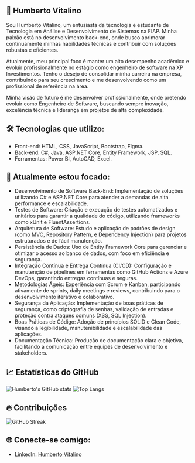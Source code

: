 ## 🌟 Humberto Vitalino

Sou Humberto Vitalino, um entusiasta da tecnologia e estudante de Tecnologia em Análise e Desenvolvimento de Sistemas na FIAP. Minha paixão está no desenvolvimento back-end, onde busco aprimorar continuamente minhas habilidades técnicas e contribuir com soluções robustas e eficientes.

Atualmente, meu principal foco é manter um alto desempenho acadêmico e evoluir profissionalmente no estágio como engenheiro de software na XP Investimentos. Tenho o desejo de consolidar minha carreira na empresa, contribuindo para seu crescimento e me desenvolvendo como um profissional de referência na área.

Minha visão de futuro é me desenvolver profissionalmente, onde pretendo evoluir como Engenheiro de Software, buscando sempre inovação, excelência técnica e liderança em projetos de alta complexidade.

## 🛠️ Tecnologias que utilizo:
- Front-end: HTML, CSS, JavaScript, Bootstrap, Figma.
- Back-end: C#, Java, ASP.NET Core, Entity Framework, JSP, SQL.
- Ferramentas: Power BI, AutoCAD, Excel.
  
## 🔄 Atualmente estou focado:
- Desenvolvimento de Software Back-End: Implementação de soluções utilizando C# e ASP.NET Core para atender a demandas de alta performance e escalabilidade.
- Testes de Software: Criação e execução de testes automatizados e unitários para garantir a qualidade do código, utilizando frameworks como xUnit e FluentAssertions.
- Arquitetura de Software: Estudo e aplicação de padrões de design (como MVC, Repository Pattern, e Dependency Injection) para projetos estruturados e de fácil manutenção.
- Persistência de Dados: Uso de Entity Framework Core para gerenciar e otimizar o acesso ao banco de dados, com foco em eficiência e segurança.
- Integração Contínua e Entrega Contínua (CI/CD): Configuração e manutenção de pipelines em ferramentas como GitHub Actions e Azure DevOps, garantindo entregas contínuas e seguras.
- Metodologias Ágeis: Experiência com Scrum e Kanban, participando ativamente de sprints, daily meetings e reviews, contribuindo para o desenvolvimento iterativo e colaborativo.
- Segurança da Aplicação: Implementação de boas práticas de segurança, como criptografia de senhas, validação de entradas e proteção contra ataques comuns (XSS, SQL Injection).
- Boas Práticas de Código: Adoção de princípios SOLID e Clean Code, visando a legibilidade, manutenibilidade e escalabilidade das aplicações.
- Documentação Técnica: Produção de documentação clara e objetiva, facilitando a comunicação entre equipes de desenvolvimento e stakeholders.

## 📈 Estatísticas do GitHub

![Humberto's GitHub stats](https://github-readme-stats.vercel.app/api?username=humbertovitalino&show_icons=true&theme=tokyonight&bg_color=000000&title_color=FF0000&icon_color=FF0000&text_color=FFFFFF)
![Top Langs](https://github-readme-stats.vercel.app/api/top-langs/?username=humbertovitalino&layout=compact&bg_color=000000&title_color=FF0000&text_color=FFFFFF)

## 🔥 Contribuições

![GitHub Streak](https://streak-stats.demolab.com/?user=humbertovitalino&theme=highcontrast&hide_border=true&background=000000&fire=FF0000&currStreakLabel=FF0000)

## 🌐 Conecte-se comigo:
- LinkedIn: [Humberto Vitalino](https://www.linkedin.com/in/humbertovitalino/)
